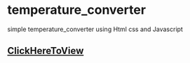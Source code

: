 # temperature_converter
simple temperature_converter using Html css and Javascript

<h2><a href="#"> ClickHereToView </a></h2>
